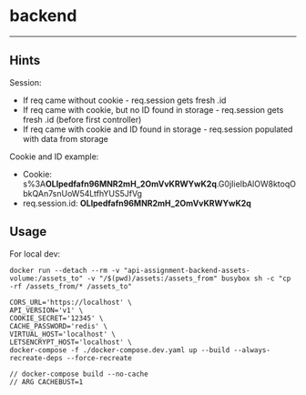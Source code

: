 # backend

---

## Hints

Session:

- If req came without cookie - req.session gets fresh .id
- If req came with cookie, but no ID found in storage - req.session gets fresh .id (before first controller)
- If req came with cookie and ID found in storage - req.session populated with data from storage

Cookie and ID example:

- Cookie: s%3A**OLlpedfafn96MNR2mH_2OmVvKRWYwK2q**.G0jIieIbAlOW8ktoqObkQAn7snUoW54LtfhYUS5JfVg
- req.session.id: **OLlpedfafn96MNR2mH_2OmVvKRWYwK2q**

## Usage <a name = "usage"></a>


For local dev:
```
docker run --detach --rm -v "api-assignment-backend-assets-volume:/assets_to" -v "/$(pwd)/assets:/assets_from" busybox sh -c "cp -rf /assets_from/* /assets_to"

CORS_URL='https://localhost' \
API_VERSION='v1' \
COOKIE_SECRET='12345' \
CACHE_PASSWORD='redis' \
VIRTUAL_HOST='localhost' \
LETSENCRYPT_HOST='localhost' \
docker-compose -f ./docker-compose.dev.yaml up --build --always-recreate-deps --force-recreate

// docker-compose build --no-cache
// ARG CACHEBUST=1
```